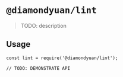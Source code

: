 # `@diamondyuan/lint`

> TODO: description

## Usage

```
const lint = require('@diamondyuan/lint');

// TODO: DEMONSTRATE API
```
